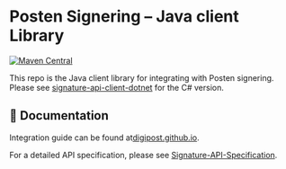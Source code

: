 # Posten Signering – Java client Library
[![Maven Central](https://maven-badges.herokuapp.com/maven-central/no.digipost.signature/signature-api-client-java/badge.svg)](https://maven-badges.herokuapp.com/maven-central/no.digipost.signature/signature-api-client-java)

This repo is the Java client library for integrating with Posten signering. Please see [signature-api-client-dotnet](https://github.com/digipost/signature-api-client-dotnet) for the C# version.

## 📕 Documentation

Integration guide can be found at[digipost.github.io](http://digipost.github.io/signature-api-client-java).

For a detailed API specification, please see [Signature-API-Specification](https://github.com/digipost/signature-api-specification).
